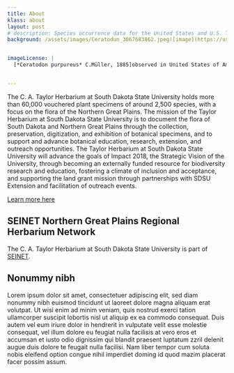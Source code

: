 ```yaml
---
title: About
klass: about
layout: post
# description: Species occurrence data for the United States and U.S. Territories.
background: /assets/images/Ceratodun_3067683862.jpeg![image](https://user-images.githubusercontent.com/13423309/173079766-84bfa838-c9d2-42a0-99bb-f7406ac56b3d.png)


imageLicense: |
  [*Ceratodon purpureus* C.Müller, 1885]observed in United States of America by Colin Schindler Licensed under [CC-BY-4.0](http://creativecommons.org/licenses/by-nc/4.0)


---
```


  
The C. A. Taylor Herbarium at South Dakota State University holds more than 60,000 vouchered plant specimens of around 2,500 species, with a focus on the flora of the Northern Great Plains. The mission of the Taylor Herbarium at South Dakota State University is to document the flora of South Dakota and Northern Great Plains through the collection, preservation, digitization, and exhibition of botanical specimens, and to support and advance botanical education, research, extension, and outreach opportunities. The Taylor Herbarium at South Dakota State University will advance the goals of Impact 2018, the Strategic Vision of the University, through becoming an externally funded resource for biodiversity research and education, fostering a climate of inclusion and acceptance, and supporting the land grant mission through partnerships with SDSU Extension and facilitation of outreach events.

[Learn more here](https://www.sdstate.edu/herbarium#)

## SEINET Northern Great Plains Regional Herbarium Network
The C. A. Taylor Herbarium at South Dakota State University is part of [SEINET](https://ngpherbaria.org/portal/).

## Nonummy nibh
Lorem ipsum dolor sit amet, consectetuer adipiscing elit, sed diam nonummy nibh euismod tincidunt ut laoreet dolore magna aliquam erat volutpat. Ut wisi enim ad minim veniam, quis nostrud exerci tation ullamcorper suscipit lobortis nisl ut aliquip ex ea commodo consequat. Duis autem vel eum iriure dolor in hendrerit in vulputate velit esse molestie consequat, vel illum dolore eu feugiat nulla facilisis at vero eros et accumsan et iusto odio dignissim qui blandit praesent luptatum zzril delenit augue duis dolore te feugait nulla facilisi. Nam liber tempor cum soluta nobis eleifend option congue nihil imperdiet doming id quod mazim placerat facer possim assum. 
